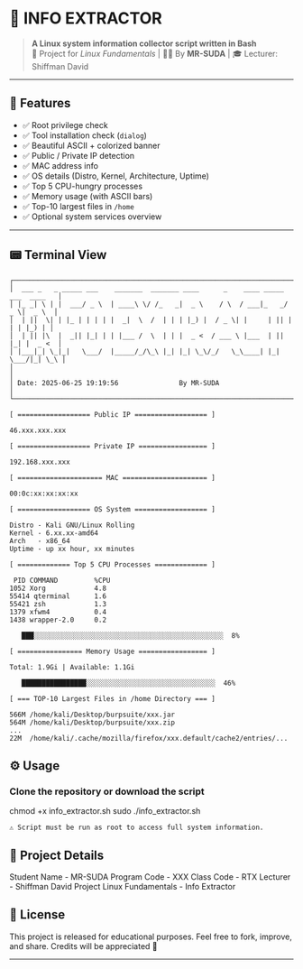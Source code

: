 # 🧠 INFO EXTRACTOR

> **A Linux system information collector script written in Bash**  
> 📁 Project for *Linux Fundamentals* | 🧑‍🎓 By **MR-SUDA** | 🎓 Lecturer: Shiffman David

---

## 🧰 Features

- ✅ Root privilege check
- ✅ Tool installation check (`dialog`)
- ✅ Beautiful ASCII + colorized banner
- ✅ Public / Private IP detection
- ✅ MAC address info
- ✅ OS details (Distro, Kernel, Architecture, Uptime)
- ✅ Top 5 CPU-hungry processes
- ✅ Memory usage (with ASCII bars)
- ✅ Top-10 largest files in `/home`
- ✅ Optional system services overview

---

## 📟 Terminal View

```text
┌────────────────────────────────────────────────────────────────────────────────┐
│  ___ _   _ _____ ___    _______  _______ ____      _    ____ _____ ___  ____   │
│ |_ _| \ | |  ___/ _ \  | ____\ \/ /_   _|  _ \    / \  / ___|_   _/ _ \|  _ \  │
│  | ||  \| | |_ | | | | |  _|  \  /  | | | |_) |  / _ \| |     | || | | | |_) | │
│  | || |\  |  _|| |_| | | |___ /  \  | | |  _ <  / ___ \ |___  | || |_| |  _ <  │
│ |___|_| \_|_|   \___/  |_____/_/\_\ |_| |_| \_\/_/   \_\____| |_| \___/|_| \_\ │
│                                                                             │
│ Date: 2025-06-25 19:19:56               By MR-SUDA                         │
└────────────────────────────────────────────────────────────────────────────────┘

[ ================== Public IP ================== ]

46.xxx.xxx.xxx

[ ================== Private IP ================= ]

192.168.xxx.xxx

[ ===================== MAC ===================== ]

00:0c:xx:xx:xx:xx

[ ================== OS System ================== ]

Distro - Kali GNU/Linux Rolling
Kernel - 6.xx.xx-amd64
Arch   - x86_64
Uptime - up xx hour, xx minutes

[ ============= Top 5 CPU Processes ============= ]

 PID COMMAND         %CPU
1052 Xorg            4.8
55414 qterminal      1.6
55421 zsh            1.3
1379 xfwm4           0.4
1438 wrapper-2.0     0.2

   ███░░░░░░░░░░░░░░░░░░░░░░░░░░░░░░░░░░░░░░░░░░░░░░░  8%

[ ================ Memory Usage ================= ]

Total: 1.9Gi | Available: 1.1Gi

   ████████████████░░░░░░░░░░░░░░░░░░░░░░░░░░░░░░░░  46%

[ === TOP-10 Largest Files in /home Directory === ]

566M /home/kali/Desktop/burpsuite/xxx.jar
564M /home/kali/Desktop/burpsuite/xxx.zip
...
22M  /home/kali/.cache/mozilla/firefox/xxx.default/cache2/entries/...
```

## ⚙️ Usage

### Clone the repository or download the script
chmod +x info_extractor.sh
sudo ./info_extractor.sh

    ⚠️ Script must be run as root to access full system information.

## 📁 Project Details
Student Name	              - MR-SUDA
Program Code	              - XXX
Class Code	                - RTX
Lecturer	                  - Shiffman David
Project	Linux Fundamentals - Info Extractor

## 📄 License

This project is released for educational purposes.
Feel free to fork, improve, and share. Credits will be appreciated 🖤


---
